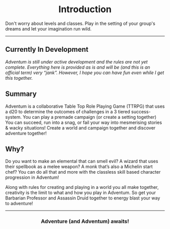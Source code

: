 <h1 style="text-align: center">Introduction</h1>

Don't worry about levels and classes. Play in the setting of your group's dreams and let your imagination run wild.

---

## Currently In Development

_Adventum is still under active development and the rules are not yet complete. Everything here is provided as is and will be (and this is an official term) very “jank”. However, I hope you can have fun even while I get this together._


## Summary

Adventum is a collaborative Table Top Role Playing Game (TTRPG) that uses a d20 to determine the outcomes of challenges in a 3 tiered success-system. You can play a premade campaign (or create a setting together) You can succeed, run into a snag, or fail your way into mesmerising stories & wacky situations! Create a world and campaign together and discover adventure together!

## Why?

Do you want to make an elemental that can smell evil? A wizard that uses their spellbook as a melee weapon? A monk that’s also a Michelin start chef? You can do all that and more with the classless skill based character progression in Adventum!

Along with rules for creating and playing in a world you all make together, creativity is the limit to what and how you play in Adventum. So get your Barbarian Professor and Assassin Druid together to energy blast your way to adventure!

---

<h3 style="text-align: center"> Adventure (and Adventum) awaits! </h3>